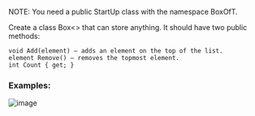 NOTE: You need a public StartUp class with the namespace BoxOfT.

Create a class Box<> that can store anything. It should have two public methods:

	void Add(element) – adds an element on the top of the list.
	element Remove() – removes the topmost element.
	int Count { get; }

### Examples:

![image](https://user-images.githubusercontent.com/45227327/217566233-3513b288-7534-4cca-80c8-c01063a73889.png)
